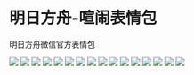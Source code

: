 # 明日方舟-喧闹表情包

明日方舟微信官方表情包

![](https://cdn.jsdelivr.net/gh/2x-ercha/twikoo-magic/image/Arknights_bustle/bustle_01.jpg)
![](https://cdn.jsdelivr.net/gh/2x-ercha/twikoo-magic/image/Arknights_bustle/bustle_02.jpg)
![](https://cdn.jsdelivr.net/gh/2x-ercha/twikoo-magic/image/Arknights_bustle/bustle_03.jpg)
![](https://cdn.jsdelivr.net/gh/2x-ercha/twikoo-magic/image/Arknights_bustle/bustle_04.jpg)
![](https://cdn.jsdelivr.net/gh/2x-ercha/twikoo-magic/image/Arknights_bustle/bustle_05.jpg)
![](https://cdn.jsdelivr.net/gh/2x-ercha/twikoo-magic/image/Arknights_bustle/bustle_06.jpg)
![](https://cdn.jsdelivr.net/gh/2x-ercha/twikoo-magic/image/Arknights_bustle/bustle_07.jpg)
![](https://cdn.jsdelivr.net/gh/2x-ercha/twikoo-magic/image/Arknights_bustle/bustle_08.jpg)
![](https://cdn.jsdelivr.net/gh/2x-ercha/twikoo-magic/image/Arknights_bustle/bustle_09.jpg)
![](https://cdn.jsdelivr.net/gh/2x-ercha/twikoo-magic/image/Arknights_bustle/bustle_10.jpg)
![](https://cdn.jsdelivr.net/gh/2x-ercha/twikoo-magic/image/Arknights_bustle/bustle_11.jpg)
![](https://cdn.jsdelivr.net/gh/2x-ercha/twikoo-magic/image/Arknights_bustle/bustle_12.jpg)
![](https://cdn.jsdelivr.net/gh/2x-ercha/twikoo-magic/image/Arknights_bustle/bustle_13.jpg)
![](https://cdn.jsdelivr.net/gh/2x-ercha/twikoo-magic/image/Arknights_bustle/bustle_14.jpg)
![](https://cdn.jsdelivr.net/gh/2x-ercha/twikoo-magic/image/Arknights_bustle/bustle_15.jpg)
![](https://cdn.jsdelivr.net/gh/2x-ercha/twikoo-magic/image/Arknights_bustle/bustle_16.jpg)
